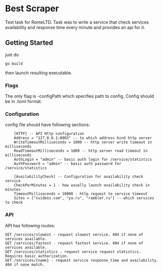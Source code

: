 # Best Scraper

Test task for RonteLTD. Task was to write a service that check services availability and response time every minute and provides an api for it.

## Getting Started

just do

```
go build
```

then launch resulting executable.

### Flags

The only flag is -configPath which specifies path to config. Config should be in .toml format.

### Configuration

config file should have following sections:

```
	[HTTP] -- API Http configuration
	Address = "127.0.0.1:8003" -- to which address bind http server
	WriteTimeoutMilliseconds = 1000 -- http server write timeout in milliseconds
	ReadTimeoutMilliseconds = 1000 -- http server read timeout in milliseconds
	AuthLogin = "admin" -- basic auth login for /service/statistics
	AuthPassword = "admin" -- basic auth password for /service/statistics

	[AvailabilityCheck] -- Configuration for availability check service
	CheckPerMinutes = 1 - how usually launch availability check in minutes
	TimeoutMilliseconds = 10000 - http request to service timeout
	Sites = ["xvideos.com", "ya.ru", "rambler.ru"] -- which services to check
``` 

### API

API has following routes:

```
GET /services/slowest - request slowest service. 404 if none of services available.
GET /services/fastest - request fastest service. 404 if none of services available.
GET /services/statistics - request service request statistics. Requires basic authorization.
GET /services/{name} - request service response_time and availability. 404 if none match.
```
